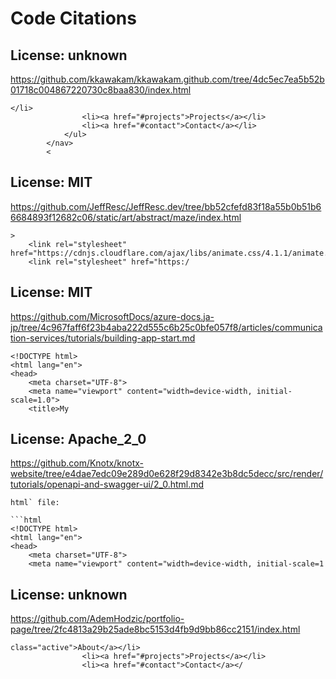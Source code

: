 # Code Citations

## License: unknown
https://github.com/kkawakam/kkawakam.github.com/tree/4dc5ec7ea5b52b01718c004867220730c8baa830/index.html

```
</li>
                <li><a href="#projects">Projects</a></li>
                <li><a href="#contact">Contact</a></li>
            </ul>
        </nav>
        <
```


## License: MIT
https://github.com/JeffResc/JeffResc.dev/tree/bb52cfefd83f18a55b0b51b66684893f12682c06/static/art/abstract/maze/index.html

```
>
    <link rel="stylesheet" href="https://cdnjs.cloudflare.com/ajax/libs/animate.css/4.1.1/animate.min.css">
    <link rel="stylesheet" href="https:/
```


## License: MIT
https://github.com/MicrosoftDocs/azure-docs.ja-jp/tree/4c967faff6f23b4aba222d555c6b25c0bfe057f8/articles/communication-services/tutorials/building-app-start.md

```
<!DOCTYPE html>
<html lang="en">
<head>
    <meta charset="UTF-8">
    <meta name="viewport" content="width=device-width, initial-scale=1.0">
    <title>My
```


## License: Apache_2_0
https://github.com/Knotx/knotx-website/tree/e4dae7edc09e289d0e628f29d8342e3b8dc5decc/src/render/tutorials/openapi-and-swagger-ui/2_0.html.md

```
html` file:

```html
<!DOCTYPE html>
<html lang="en">
<head>
    <meta charset="UTF-8">
    <meta name="viewport" content="width=device-width, initial-scale=1
```


## License: unknown
https://github.com/AdemHodzic/portfolio-page/tree/2fc4813a29b25ade8bc5153d4fb9d9bb86cc2151/index.html

```
class="active">About</a></li>
                <li><a href="#projects">Projects</a></li>
                <li><a href="#contact">Contact</a></
```

